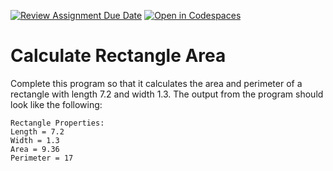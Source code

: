 [![Review Assignment Due Date](https://classroom.github.com/assets/deadline-readme-button-22041afd0340ce965d47ae6ef1cefeee28c7c493a6346c4f15d667ab976d596c.svg)](https://classroom.github.com/a/cJpn_NJU)
[![Open in Codespaces](https://classroom.github.com/assets/launch-codespace-2972f46106e565e64193e422d61a12cf1da4916b45550586e14ef0a7c637dd04.svg)](https://classroom.github.com/open-in-codespaces?assignment_repo_id=20316545)
# Calculate Rectangle Area 

Complete this program so that it calculates the area and perimeter of a rectangle with length 7.2 and width 1.3. The output from the program should look like the following:

    Rectangle Properties:
    Length = 7.2
    Width = 1.3
    Area = 9.36
    Perimeter = 17
